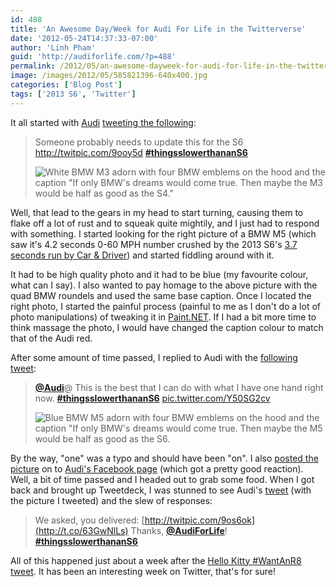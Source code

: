 ```yaml
---
id: 488
title: 'An Awesome Day/Week for Audi For Life in the Twitterverse'
date: '2012-05-24T14:37:33-07:00'
author: 'Linh Pham'
guid: 'http://audiforlife.com/?p=488'
permalink: /2012/05/an-awesome-dayweek-for-audi-for-life-in-the-twitterverse/
image: /images/2012/05/585821396-640x400.jpg
categories: ['Blog Post']
tags: ['2013 S6', 'Twitter']
---
```


It all started with [Audi](http://twitter.com/audi) [tweeting the following](https://twitter.com/Audi/status/205653537097646081):

> Someone probably needs to update this for the S6 <http://twitpic.com/9ooy5d> **[#thingsslowerthananS6](https://twitter.com/search/%23thingsslowerthananS6)**
>
> ![White BMW M3 adorn with four BMW emblems on the hood and the caption "If only BMW's dreams would come true. Then maybe the M3 would be half as good as the S4."](/images/2012/05/585670369.jpg)

Well, that lead to the gears in my head to start turning, causing them to flake off a lot of rust and to squeak quite mightily, and I just had to respond with something. I started looking for the right picture of a BMW M5 (which saw it's 4.2 seconds 0-60 MPH number crushed by the 2013 S6's [3.7 seconds run by Car & Driver](http://www.caranddriver.com/reviews/2013-audi-s6-test-review)) and started fiddling around with it.

It had to be high quality photo and it had to be blue (my favourite colour, what can I say). I also wanted to pay homage to the above picture with the quad BMW roundels and used the same base caption. Once I located the right photo, I started the painful process (painful to me as I don't do a lot of photo manipulations) of tweaking it in [Paint.NET](http://www.getpaint.net/). If I had a bit more time to think massage the photo, I would have changed the caption colour to match that of the Audi red.

After some amount of time passed, I replied to Audi with the [following tweet](https://twitter.com/AudiForLife/status/205678886997082112):

> **[@Audi](https://twitter.com/Audi)**@ This is the best that I can do with what I have one hand right now. **[#thingsslowerthananS6](https://twitter.com/search/%23thingsslowerthananS6)** [pic.twitter.com/Y50SG2cv](http://t.co/Y50SG2cv)
>
> ![Blue BMW M5 adorn with four BMW emblems on the hood and the caption "If only BMW's dreams would come true. Then maybe the M5 would be half as good as the S6.](/images/2012/05/585821396.jpg)

By the way, "one" was a typo and should have been "on". I also [posted the picture](https://www.facebook.com/audiforlife/posts/359168660804742) on to [Audi's Facebook page](https://www.facebook.com/audi) (which got a pretty good reaction). Well, a bit of time passed and I headed out to grab some food. When I got back and brought up Tweetdeck, I was stunned to see Audi's [tweet](https://twitter.com/Audi/status/205729416486199297) (with the picture I tweeted) and the slew of responses:

> We asked, you delivered: [http://twitpic.com/9os6ok](http://t.co/63GwNlLs) Thanks, **[@AudiForLife](https://twitter.com/AudiForLife)**! **[#thingsslowerthananS6](https://twitter.com/search/%23thingsslowerthananS6)**

All of this happened just about a week after the [Hello Kitty #WantAnR8 tweet](https://twitter.com/AudiForLife/status/203537763914620929). It has been an interesting week on Twitter, that's for sure!
